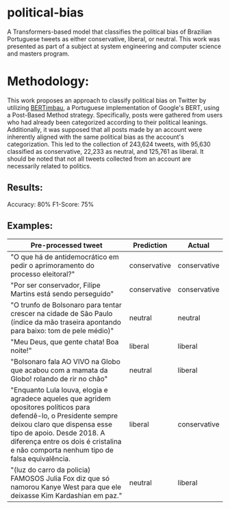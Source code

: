 # political-bias

A Transformers-based model that classifies the political bias of Brazilian Portuguese tweets as either conservative, liberal, or neutral. This work was presented as part of a subject at system engineering and computer science and masters program.

# Methodology:
This work proposes an approach to classify political bias on Twitter by utilizing [BERTimbau](https://github.com/neuralmind-ai/portuguese-bert), a Portuguese implementation of Google's BERT, using a Post-Based Method strategy. Specifically, posts were gathered from users who had already been categorized according to their political leanings. Additionally, it was supposed that all posts made by an account were inherently aligned with the same political bias as the account's categorization. This led to the collection of 243,624 tweets, with 95,630 classified as conservative, 22,233 as neutral, and 125,761 as liberal. It should be noted that not all tweets collected from an account are necessarily related to politics.

## Results:
Accuracy: 80\%
F1-Score: 75\%

## Examples:

| **Pre-processed tweet**                                                                                                                                                                                                                                                   | **Prediction** | **Actual**   |
|---------------------------------------------------------------------------------------------------------------------------------------------------------------------------------------------------------------------------------------------------------------------------|----------------|--------------|
| "O que há de antidemocrático em pedir o aprimoramento do processo eleitoral?"                                                                                                                                                                                             | conservative   | conservative |
| "Por ser conservador, Filipe Martins está sendo perseguido"                                                                                                                                                                                                               | conservative   | conservative |
| "O trunfo de Bolsonaro para tentar crescer na cidade de São Paulo (índice da mão traseira apontando para baixo: tom de pele médio)"                                                                                                                                       | neutral        | neutral      |
| "Meu Deus, que gente chata! Boa noite!"                                                                                                                                                                                                                                   | liberal        | liberal      |
| "Bolsonaro fala AO VIVO na Globo que acabou com a mamata da Globo! rolando de rir no chão"                                                                                                                                                                                | neutral        | liberal      |
| "Enquanto Lula louva, elogia e agradece aqueles que agridem opositores políticos para defendê-lo, o Presidente sempre deixou claro que dispensa esse tipo de  apoio. Desde 2018. A diferença entre os dois é cristalina e não comporta nenhum tipo de falsa equivalência. | liberal        | conservative |
| "(luz do carro da policia) FAMOSOS Julia Fox diz que só namorou Kanye West para que ele deixasse Kim Kardashian em paz."                                                                                                                                                  | neutral        | liberal      |
